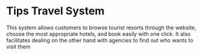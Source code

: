 # Tips Travel System
 This system allows customers to browse tourist resorts through the website, choose the most appropriate hotels, and book easily with one click. It also facilitates dealing on the other hand with agencies to find out who wants to visit them
